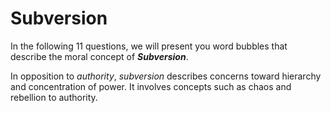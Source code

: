 # Subversion

In the following 11 questions, we will present you word bubbles that describe the moral concept of ***Subversion***.

In opposition to *authority*, *subversion* describes concerns toward hierarchy and concentration of power. It involves concepts such as chaos and rebellion to authority.